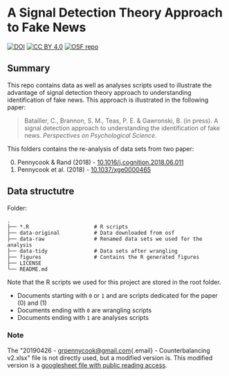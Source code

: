 # A Signal Detection Theory Approach to Fake News

<!-- badges: start -->

[![DOI](https://img.shields.io/badge/doi-pending...-lightgrey.svg)](https://osf.io/uc9me/)
[![CC BY 4.0](https://img.shields.io/badge/licence-CC%20BY%204.0-green)](https://github.com/cedricbatailler/A-Signal-Detection-Theory-Approach-to-Fake-News/blob/main/LICENCE) [![OSF
repo](https://img.shields.io/badge/osf-uc9me-green.svg)](https://osf.io/uc9me/)

<!-- badges: end -->

## Summary

This repo contains data as well as analyses scripts used to illustrate the
advantage of signal detection theory approach to understanding identification of
fake news. This approach is illustrated in the following paper:

> Batailler, C., Brannon, S. M., Teas, P. E. & Gawronski, B. (in press). A
> signal detection approach to understanding the identification of fake news.
> *Perspectives on Psychological Science*.

This folders contains the re-analysis of data sets from two paper:

0.  Pennycook & Rand (2018) -
    [10.1016/j.cognition.2018.06.011](https://dx.doi.org/10.1016/j.cognition.2018.06.011)
1.  Pennycook et al. (2018) -
    [10.1037/xge0000465](https://dx.doi.org/10.1037/xge0000465)

## Data structutre

Folder:

    .
    ├── *.R                     # R scripts
    ├── data-original           # Data downloaded from osf
    ├── data-raw                # Renamed data sets we used for the analysis
    ├── data-tidy               # Data sets after wrangling
    ├── figures                 # Contains the R generated figures
    ├── LICENSE
    └── README.md

Note that the R scripts we used for this project are stored in the root folder.

-   Documents starting with `0` or `1` and are scripts dedicated for the paper (0) and (1)
-   Documents ending with `0` are wrangling scripts
-   Documents ending with `1` are analyses scripts

### Note

The "20190426 - [grpennycook\@gmail.com](mailto:grpennycook@gmail.com){.email} -
Counterbalancing v2.xlsx" file is not directly used, but a modified version is.
This modified version is a [googlesheet file with public reading
access](https://docs.google.com/spreadsheets/d/1ecP1UsU8rcOyHGHyoIjjjrOc0Gj5coWfWt3c99l6ikc).
